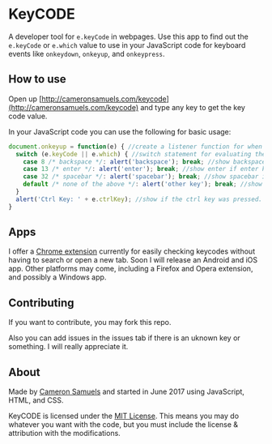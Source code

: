 # KeyCODE
A developer tool for `e.keyCode` in webpages. Use this app to find out the `e.keyCode` or `e.which` value to use in your JavaScript code for keyboard events like `onkeydown`, `onkeyup`, and `onkeypress`.

## How to use
Open up [http://cameronsamuels.com/keycode](http://cameronsamuels.com/keycode) and type any key to get the key code value.

In your JavaScript code you can use the following for basic usage:

```javascript
document.onkeyup = function(e) { //create a listener function for when a key is lifted up
  switch (e.keyCode || e.which) { //switch statement for evaluating the keyCode
    case 8 /* backspace */: alert('backspace'); break; //show backspace if back key was pressed
    case 13 /* enter */: alert('enter'); break; //show enter if enter key was pressed
    case 32 /* spacebar */: alert('spacebar'); break; //show spacebar if spacebar key was pressed
    default /* none of the above */: alert('other key'); break; //show other key if none of the above
  }
  alert('Ctrl Key: ' + e.ctrlKey); //show if the ctrl key was pressed. Also other modifiers can be e.altKey; e.shiftKey; e.metaKey;
}
```
## Apps
I offer a [Chrome extension](https://goo.gl/eQfc6p) currently for easily checking keycodes without having to search or open a new tab. Soon I will release an Android and iOS app. Other platforms may come, including a Firefox and Opera extension, and possibly a Windows app.

## Contributing
If you want to contribute, you may fork this repo.

Also you can add issues in the issues tab if there is an uknown key or something. I will really appreciate it.

## About
Made by [Cameron Samuels](http://cameronsamuels.com) and started in June 2017 using JavaScript, HTML, and CSS.

KeyCODE is licensed under the [MIT License](LICENSE). This means you may do whatever you want with the code, but you must include the license & attribution with the modifications.
